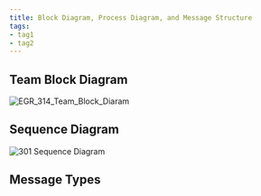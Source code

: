 ```yaml
---
title: Block Diagram, Process Diagram, and Message Structure
tags:
- tag1
- tag2
---
```

## Team Block Diagram
![EGR_314_Team_Block_Diaram](https://github.com/user-attachments/assets/09b86f27-3282-4757-a5b4-6837394d5bd7) <br>
## Sequence Diagram
![301 Sequence Diagram](https://github.com/user-attachments/assets/b03f7472-f672-4f33-be5f-4564422824ab) <br>
## Message Types
